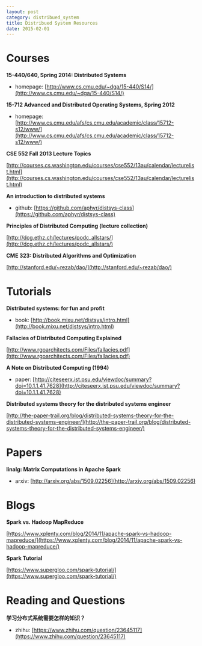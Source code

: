 ```yaml
---
layout: post
category: distribued_system
title: Distribued System Resources
date: 2015-02-01
---
```


# Courses

**15-440/640, Spring 2014: Distributed Systems**

- homepage: [http://www.cs.cmu.edu/~dga/15-440/S14/](http://www.cs.cmu.edu/~dga/15-440/S14/)

**15-712 Advanced and Distributed Operating Systems, Spring 2012**

- homepage: [http://www.cs.cmu.edu/afs/cs.cmu.edu/academic/class/15712-s12/www/](http://www.cs.cmu.edu/afs/cs.cmu.edu/academic/class/15712-s12/www/)

**CSE 552 Fall 2013 Lecture Topics**

[http://courses.cs.washington.edu/courses/cse552/13au/calendar/lecturelist.html](http://courses.cs.washington.edu/courses/cse552/13au/calendar/lecturelist.html)

**An introduction to distributed systems**

- github: [https://github.com/aphyr/distsys-class](https://github.com/aphyr/distsys-class)

**Principles of Distributed Computing (lecture collection)**

[http://dcg.ethz.ch/lectures/podc_allstars/](http://dcg.ethz.ch/lectures/podc_allstars/)

**CME 323: Distributed Algorithms and Optimization**

[http://stanford.edu/~rezab/dao/](http://stanford.edu/~rezab/dao/)

# Tutorials

**Distributed systems: for fun and profit**

- book: [http://book.mixu.net/distsys/intro.html](http://book.mixu.net/distsys/intro.html)

**Fallacies of Distributed Computing Explained**

[http://www.rgoarchitects.com/Files/fallacies.pdf](http://www.rgoarchitects.com/Files/fallacies.pdf)

**A Note on Distributed Computing (1994)**

- paper: [http://citeseerx.ist.psu.edu/viewdoc/summary?doi=10.1.1.41.7628](http://citeseerx.ist.psu.edu/viewdoc/summary?doi=10.1.1.41.7628)

**Distributed systems theory for the distributed systems engineer**

[http://the-paper-trail.org/blog/distributed-systems-theory-for-the-distributed-systems-engineer/](http://the-paper-trail.org/blog/distributed-systems-theory-for-the-distributed-systems-engineer/)

# Papers

**linalg: Matrix Computations in Apache Spark**

- arxiv: [http://arxiv.org/abs/1509.02256](http://arxiv.org/abs/1509.02256)

# Blogs

**Spark vs. Hadoop MapReduce**

[https://www.xplenty.com/blog/2014/11/apache-spark-vs-hadoop-mapreduce/](https://www.xplenty.com/blog/2014/11/apache-spark-vs-hadoop-mapreduce/)

**Spark Tutorial**

[https://www.supergloo.com/spark-tutorial/](https://www.supergloo.com/spark-tutorial/)

# Reading and Questions

**学习分布式系统需要怎样的知识？**

- zhihu: [https://www.zhihu.com/question/23645117](https://www.zhihu.com/question/23645117)